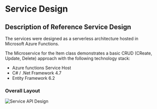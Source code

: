 # Service Design
## Description of Reference Service Design
The services were designed as a serverless architecture hosted in Microsoft Azure Functions.

The Microservice for the Item class demonstrates a basic CRUD (CReate, Update, Delete) approach with the following technology stack:
<ul>
<li> Azure functions Service Host </li>
<li> C# / .Net Framework 4.7 </li>
<li> Entity Framework 6.2 </li>
</ul>

### Overall Layout
![Service API Design](https://abaf81c44da6f407f97a8bac.blob.core.windows.net/screenshots/ServiceArchitecture.png)
